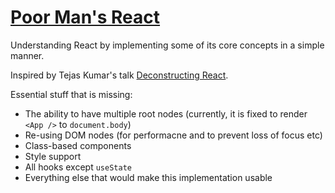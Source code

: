 # [Poor Man's React](https://nikeee.github.io/poor-mans-react)
Understanding React by implementing some of its core concepts in a simple manner.

Inspired by Tejas Kumar's talk [Deconstructing React](https://www.youtube.com/watch?v=f2mMOiCSj5c).

Essential stuff that is missing:
- The ability to have multiple root nodes (currently, it is fixed to render `<App />` to `document.body`)
- Re-using DOM nodes (for performacne and to prevent loss of focus etc)
- Class-based components
- Style support
- All hooks except `useState`
- Everything else that would make this implementation usable
